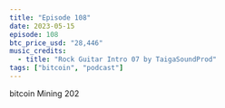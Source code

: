 ```yaml
---
title: "Episode 108"
date: 2023-05-15
episode: 108
btc_price_usd: "28,446"
music_credits:
  - title: "Rock Guitar Intro 07 by TaigaSoundProd"
tags: ["bitcoin", "podcast"]
---
```


bitcoin Mining 202